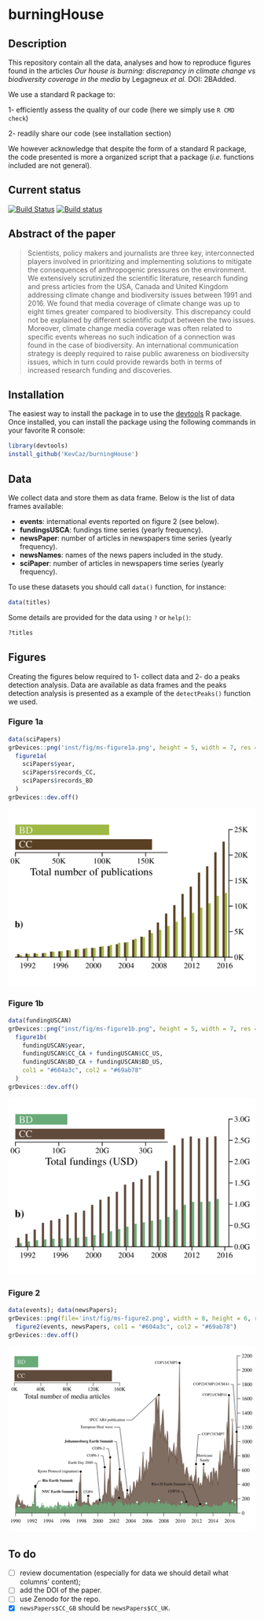 # burningHouse

## Description

This repository contain all the data, analyses and how to reproduce figures found in the articles *Our house is burning: discrepancy in climate change vs biodiversity coverage in the media* by Legagneux *et al.* DOI: 2BAdded.

We use a standard R package to:

  1- efficiently assess the quality of our code (here we simply use `R CMD check`)

  2- readily share our code (see installation section)

We however acknowledge that despite the form of a standard R package, the code
presented is more a organized script that a package (*i.e.* functions included
are not general).

## Current status

[![Build Status](https://travis-ci.org/KevCaz/burningHouse.svg?branch=master)](https://travis-ci.org/KevCaz/burningHouse)
[![Build status](https://ci.appveyor.com/api/projects/status/qh4ntjow6tcho9oh/branch/master?svg=true)](https://ci.appveyor.com/project/KevCaz/burninghouse/branch/master)


## Abstract of the paper

> Scientists, policy makers and journalists are three key, interconnected players involved in prioritizing and implementing solutions to mitigate the consequences of anthropogenic pressures on the environment. We extensively scrutinized the scientific literature, research funding and press articles from the USA, Canada and United Kingdom addressing climate change and biodiversity issues between 1991 and 2016. We found that media coverage of climate change was up to eight times greater compared to biodiversity. This discrepancy could not be explained by different scientific output between the two issues. Moreover, climate change media coverage was often related to specific events whereas no such indication of a connection was found in the case of biodiversity. An international communication strategy is deeply required to raise public awareness on biodiversity issues, which in turn could provide rewards both in terms of increased research funding and discoveries.




## Installation

The easiest way to install the package in to use the [devtools](https://cran.r-project.org/web/packages/devtools/index.html)
R package. Once installed, you can install the package using the following
commands in your favorite R console:

```r
library(devtools)
install_github('KevCaz/burningHouse')
```




## Data

We collect data and store them as data frame. Below is the list of data frames
available:

- **events**: international events reported on figure 2 (see below).
- **fundingsUSCA**: fundings time series (yearly frequency).
- **newsPaper**: number of articles in newspapers time series (yearly frequency).
- **newsNames**: names of the news papers included in the study.
- **sciPaper**: number of articles in newspapers time series (yearly frequency).
<!-- - **sciNames**: names of the news papers included in the study. -->

To use these datasets you should call `data()` function, for instance:

```r
data(titles)
```

Some details are provided for the data using `?` or `help()`:


```r
?titles
```




## Figures

Creating the figures below required to 1- collect data and 2- do a peaks
detection analysis. Data are available as data frames and the peaks detection
analysis is presented as a example of the `detectPeaks()` function we used.


### Figure 1a

```r
data(sciPapers)
grDevices::png('inst/fig/ms-figure1a.png', height = 5, width = 7, res = 300, unit = 'in')
  figure1a(
    sciPapers$year,
    sciPapers$records_CC,
    sciPapers$records_BD
  )
grDevices::dev.off()
```

![](inst/fig/ms-figure1a.png)


### Figure 1b

```r
data(fundingUSCAN)
grDevices::png("inst/fig/ms-figure1b.png", height = 5, width = 7, res = 300, unit = "in")
  figure1b(
    fundingUSCAN$year,
    fundingUSCAN$CC_CA + fundingUSCAN$CC_US,
    fundingUSCAN$BD_CA + fundingUSCAN$BD_US,
    col1 = "#604a3c", col2 = "#69ab78"
  )
grDevices::dev.off()
```

![](inst/fig/ms-figure1b.png)


### Figure 2

```r
data(events); data(newsPapers);
grDevices::png(file='inst/fig/ms-figure2.png', width = 8, height = 6, res = 300, unit = 'in')
  figure2(events, newsPapers, col1 = "#604a3c", col2 = "#69ab78")
grDevices::dev.off()
```

![](inst/fig/ms-figure2.png)


## To do

- [ ] review documentation (especially for data we should detail what columns' content);
- [ ] add the DOI of the paper.
- [ ] use Zenodo for the repo.
- [X] `newsPapers$CC_GB` should be `newsPapers$CC_UK`.
